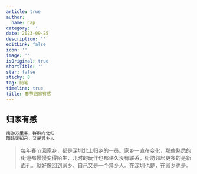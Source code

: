 ```yaml
---
article: true
author:
  name: Cap
category: ''
date: 2023-09-25
description: ''
editLink: false
icon: ''
image: ''
isOriginal: true
shortTitle: ''
star: false
sticky: 8
tag: 随笔
timeline: true
title: 春节归家有感
---
```



## 归家有感

```html
南游万里客，群群向北归  
陌路无知己，又是异乡人
```

> 每年春节回家乡，都是深圳北上归乡的一员。家乡一直在变化，那些熟悉的街道都慢慢变得陌生，儿时的玩伴也都许久没有联系，街坊邻居更多的是新面孔。就好像回到家乡，自己又是一个异乡人。在深圳也是，在家乡也是。
